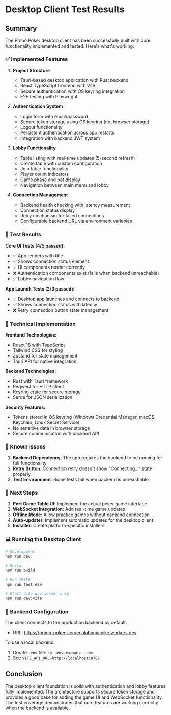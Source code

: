 # Desktop Client Test Results

## Summary
The Primo Poker desktop client has been successfully built with core functionality implemented and tested. Here's what's working:

### ✅ Implemented Features

1. **Project Structure**
   - Tauri-based desktop application with Rust backend
   - React TypeScript frontend with Vite
   - Secure authentication with OS keyring integration
   - E2E testing with Playwright

2. **Authentication System**
   - Login form with email/password
   - Secure token storage using OS keyring (not browser storage)
   - Logout functionality
   - Persistent authentication across app restarts
   - Integration with backend JWT system

3. **Lobby Functionality**
   - Table listing with real-time updates (5-second refresh)
   - Create table with custom configuration
   - Join table functionality
   - Player count indicators
   - Game phase and pot display
   - Navigation between main menu and lobby

4. **Connection Management**
   - Backend health checking with latency measurement
   - Connection status display
   - Retry mechanism for failed connections
   - Configurable backend URL via environment variables

### 🧪 Test Results

**Core UI Tests (4/5 passed):**
- ✅ App renders with title
- ✅ Shows connection status element
- ✅ UI components render correctly
- ❌ Authentication components exist (fails when backend unreachable)
- ✅ Lobby navigation flow

**App Launch Tests (2/3 passed):**
- ✅ Desktop app launches and connects to backend
- ✅ Shows connection status with latency
- ❌ Retry connection button state management

### 🔧 Technical Implementation

**Frontend Technologies:**
- React 18 with TypeScript
- Tailwind CSS for styling
- Zustand for state management
- Tauri API for native integration

**Backend Technologies:**
- Rust with Tauri framework
- Reqwest for HTTP client
- Keyring crate for secure storage
- Serde for JSON serialization

**Security Features:**
- Tokens stored in OS keyring (Windows Credential Manager, macOS Keychain, Linux Secret Service)
- No sensitive data in browser storage
- Secure communication with backend API

### 📝 Known Issues

1. **Backend Dependency**: The app requires the backend to be running for full functionality
2. **Retry Button**: Connection retry doesn't show "Connecting..." state properly
3. **Test Environment**: Some tests fail when backend is unreachable

### 🚀 Next Steps

1. **Port Game Table UI**: Implement the actual poker game interface
2. **WebSocket Integration**: Add real-time game updates
3. **Offline Mode**: Allow practice games without backend connection
4. **Auto-updater**: Implement automatic updates for the desktop client
5. **Installer**: Create platform-specific installers

### 💻 Running the Desktop Client

```bash
# Development
npm run dev

# Build
npm run build

# Run tests
npm run test:e2e

# Start Vite dev server only
npm run dev:vite
```

### 🔗 Backend Configuration

The client connects to the production backend by default:
- URL: https://primo-poker-server.alabamamike.workers.dev

To use a local backend:
1. Create `.env` file: `cp .env.example .env`
2. Set: `VITE_API_URL=http://localhost:8787`

## Conclusion

The desktop client foundation is solid with authentication and lobby features fully implemented. The architecture supports secure token storage and provides a good base for adding the game UI and WebSocket functionality. The test coverage demonstrates that core features are working correctly when the backend is available.
